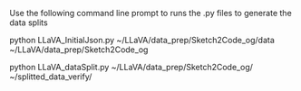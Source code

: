 Use the following command line prompt to runs the .py files to generate the data splits


python LLaVA_InitialJson.py ~/LLaVA/data_prep/Sketch2Code_og/data ~/LLaVA/data_prep/Sketch2Code_og

python LLaVA_dataSplit.py ~/LLaVA/data_prep/Sketch2Code_og/ ~/splitted_data_verify/


